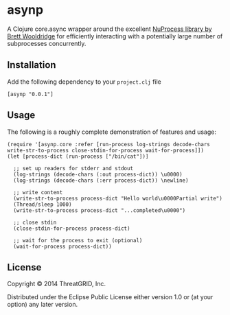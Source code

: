 # asynp

A Clojure core.async wrapper around the excellent [NuProcess library by Brett Wooldridge](https://github.com/brettwooldridge/NuProcess/) for efficiently interacting with a potentially large number of subprocesses concurrently.

## Installation

Add the following dependency to your `project.clj` file

    [asynp "0.0.1"]

## Usage

The following is a roughly complete demonstration of features and usage:

```
(require '[asynp.core :refer [run-process log-strings decode-chars write-str-to-process close-stdin-for-process wait-for-process]])
(let [process-dict (run-process ["/bin/cat"])]

  ;; set up readers for stderr and stdout
  (log-strings (decode-chars (:out process-dict)) \u0000)
  (log-strings (decode-chars (:err process-dict)) \newline)

  ;; write content
  (write-str-to-process process-dict "Hello world\u0000Partial write")
  (Thread/sleep 1000)
  (write-str-to-process process-dict "...completed\u0000")

  ;; close stdin
  (close-stdin-for-process process-dict)

  ;; wait for the process to exit (optional)
  (wait-for-process process-dict))
```

## License

Copyright © 2014 ThreatGRID, Inc.

Distributed under the Eclipse Public License either version 1.0 or (at
your option) any later version.

